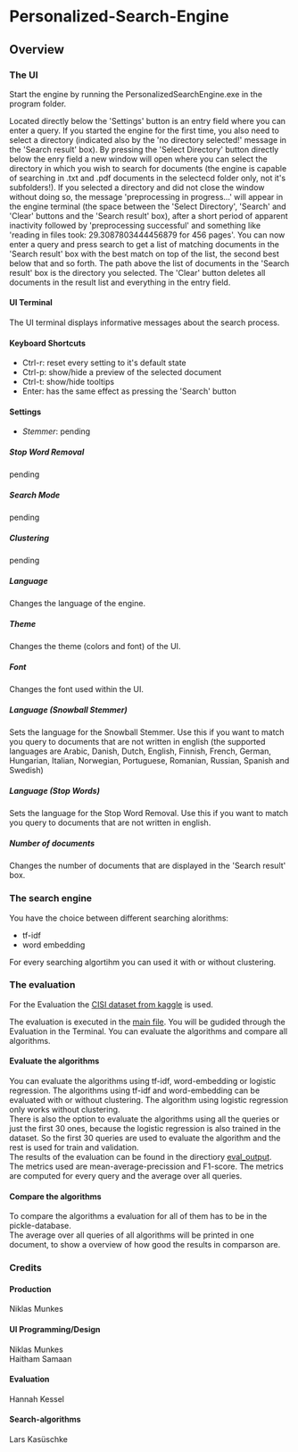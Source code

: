 # Personalized-Search-Engine
## Overview
### The UI
Start the engine by running the PersonalizedSearchEngine.exe in the program folder.

Located directly below the 'Settings' button is an entry field where you can enter a query. If you started the engine for the first time, you also need to select a directory (indicated also by the 'no directory selected!' message in the 'Search result' box). By pressing the 'Select Directory' button directly below the enry field a new window will open where you can select the directory in which you wish to search for documents (the engine is capable of searching in .txt and .pdf documents in the selectecd folder only, not it's subfolders!). If you selected a directory and did not close the window without doing so, the message 'preprocessing in progress...' will appear in the engine terminal (the space between the 'Select Directory', 'Search' and 'Clear' buttons and the 'Search result' box), after a short period of apparent inactivity followed by 'preprocessing successful' and something like 'reading in files took: 29.3087803444456879 for 456 pages'. You can now enter a query and press search to get a list of matching documents in the 'Search result' box with the best match on top of the list, the second best below that and so forth. The path above the list of documents in the 'Search result' box is the directory you selected. The 'Clear' button deletes all documents in the result list and everything in the entry field.

#### UI Terminal
The UI terminal displays informative messages about the search process.

#### Keyboard Shortcuts
- Ctrl-r: reset every setting to it's default state
- Ctrl-p: show/hide a preview of the selected document
- Ctrl-t: show/hide tooltips
- Enter: has the same effect as pressing the 'Search' button

#### Settings
- *Stemmer*: pending

##### Stop Word Removal
pending

##### Search Mode
pending

##### Clustering
pending

##### Language
Changes the language of the engine.

##### Theme
Changes the theme (colors and font) of the UI.

##### Font
Changes the font used within the UI.

##### Language (Snowball Stemmer)
Sets the language for the Snowball Stemmer. Use this if you want to match you query to documents that are not written in english (the supported languages are Arabic, Danish, Dutch, English, Finnish, French, German, Hungarian, Italian, Norwegian, Portuguese, Romanian, Russian, Spanish and Swedish)

##### Language (Stop Words)
Sets the language for the Stop Word Removal. Use this if you want to match you query to documents that are not written in english.

##### Number of documents
Changes the number of documents that are displayed in the 'Search result' box.

### The search engine  
You have the choice between different searching alorithms:
- tf-idf
- word embedding  

For every searching algortihm you can used it with or without clustering.  

### The evaluation
For the Evaluation the [CISI dataset from kaggle](https://www.kaggle.com/dmaso01dsta/cisi-a-dataset-for-information-retrieval) is used. 

The evaluation is executed in the [main file](https://github.com/L-Kasu/Personalized-Search-Engine/blob/main/main.py). You will be gudided through the Evaluation in the Terminal. You can evaluate the algorithms and compare all algorithms. 
#### Evaluate the algorithms
You can evaluate the algorithms using tf-idf, word-embedding or logistic regression. The algorithms using tf-idf and word-embedding can be evaluated with or without clustering. The algorithm using logistic regression only works without clustering.  
There is also the option to evaluate the algorithms using all the queries or just the first 30 ones, because the logistic regression is also trained in the dataset. So the first 30 queries are used to evaluate the algorithm and the rest is used for train and validation.  
The results of the evaluation can be found in the directiory [eval_output](https://github.com/L-Kasu/Personalized-Search-Engine/tree/main/eval_output).  
The metrics used are mean-average-precission and F1-score. The metrics are computed for every query and the average over all queries.  
#### Compare the algorithms
To compare the algorithms a evaluation for all of them has to be in the pickle-database.  
The average over all queries of all algorithms will be printed in one document, to show a overview of how good the results in comparson are.  


### Credits

#### Production
Niklas Munkes

#### UI Programming/Design
Niklas Munkes  
Haitham Samaan

#### Evaluation
Hannah Kessel  

#### Search-algorithms
Lars Kasüschke

